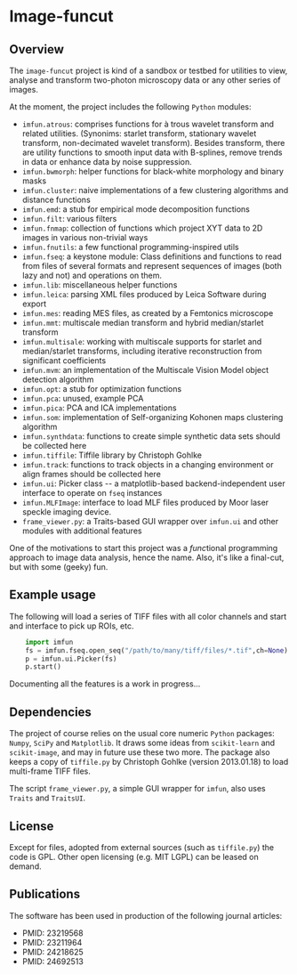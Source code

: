# Image-funcut

## Overview

The `image-funcut` project is kind of a sandbox or testbed for utilities to
view, analyse and transform two-photon microscopy data or any other series of
images.

At the moment, the project includes the following `Python` modules:
  - `imfun.atrous`: comprises functions for à trous wavelet transform and
  related utilities. (Synonims: starlet transform, stationary wavelet
  transform, non-decimated 
  wavelet transform). Besides transform, there are utility functions to smooth
  input data with B-splines, remove trends in data or enhance data by noise
  suppression. 
  - `imfun.bwmorph`: helper functions for black-white morphology and binary
    masks
  - `imfun.cluster`: naive implementations of a few clustering algorithms and
    distance functions
  - `imfun.emd`: a stub for empirical mode decomposition functions
  - `imfun.filt`: various filters
  - `imfun.fnmap`: collection of functions which project XYT data to 2D images
    in various non-trivial ways
  - `imfun.fnutils`: a few functional programming-inspired utils
  - `imfun.fseq`: a keystone module: Class definitions and functions to read
    from files of several formats and represent sequences of images (both lazy
    and not) and operations on them.
  - `imfun.lib`: miscellaneous helper functions
  - `imfun.leica`: parsing XML files produced by Leica Software during export
  - `imfun.mes`: reading MES files, as created by a Femtonics microscope
  - `imfun.mmt`: multiscale median transform and hybrid median/starlet
    transform 
  - `imfun.multisale`: working with multiscale supports for starlet and
    median/starlet transforms, including iterative reconstruction from
    significant coefficients
  - `imfun.mvm`: an implementation of the Multiscale Vision Model object
    detection algorithm
  - `imfun.opt`: a stub for optimization functions
  - `imfun.pca`: unused, example PCA
  - `imfun.pica`: PCA and ICA implementations
  - `imfun.som`: implementation of Self-organizing Kohonen maps clustering
    algorithm
  - `imfun.synthdata`: functions to create simple synthetic data sets should be
    collected here
  - `imfun.tiffile`: Tiffile library by Christoph Gohlke
  - `imfun.track`: functions to track objects in a changing environment or
    align frames should be collected here
  - `imfun.ui`: Picker class -- a matplotlib-based backend-independent user
    interface to operate on `fseq` instances
  - `imfun.MLFImage`: interface to load MLF files produced by Moor laser
    speckle imaging device.
  - `frame_viewer.py`: a Traits-based GUI wrapper over `imfun.ui` and other
    modules  with additional features

One of the motivations to start this project was a *func*tional
programming approach to image data analysis, hence the name. Also, it's like a
final-cut, but with some (geeky) fun.

## Example usage
The following will load a series of TIFF files with all color channels and
start and interface to pick up ROIs, etc.
```python
    import imfun
    fs = imfun.fseq.open_seq("/path/to/many/tiff/files/*.tif",ch=None)
    p = imfun.ui.Picker(fs)
    p.start()
```
Documenting all the features is a work in progress...

## Dependencies

The project of course relies on the usual core numeric `Python` packages:
`Numpy`, `SciPy` and `Matplotlib`. It draws some ideas from `scikit-learn` and
`scikit-image`, and may in future use these two more. The package also keeps a
copy of  `tiffile.py` by Christoph Gohlke (version 2013.01.18) to load
multi-frame TIFF files.

The script `frame_viewer.py`, a simple GUI wrapper for `imfun`, also uses
`Traits` and `TraitsUI`.

## License

Except for files, adopted from external sources (such as `tiffile.py`) the code
is GPL. Other open licensing (e.g. MIT LGPL) can be leased on demand.

## Publications
The software has been used in production of the following journal articles:
  - PMID: 23219568
  - PMID: 23211964
  - PMID: 24218625
  - PMID: 24692513 
